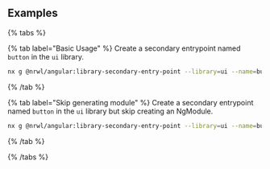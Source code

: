 ## Examples

{% tabs %}

{% tab label="Basic Usage" %}
Create a secondary entrypoint named `button` in the `ui` library.

```bash
nx g @nrwl/angular:library-secondary-entry-point --library=ui --name=button
```

{% /tab %}

{% tab label="Skip generating module" %}
Create a secondary entrypoint named `button` in the `ui` library but skip creating an NgModule.

```bash
nx g @nrwl/angular:library-secondary-entry-point --library=ui --name=button --skipModule
```

{% /tab %}

{% /tabs %}
